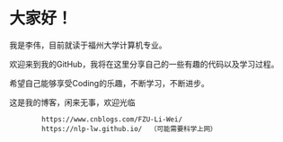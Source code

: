 # 大家好！
我是李伟，目前就读于福州大学计算机专业。

欢迎来到我的GitHub，我将在这里分享自己的一些有趣的代码以及学习过程。

希望自己能够享受Coding的乐趣，不断学习，不断进步。

这是我的博客，闲来无事，欢迎光临 

            https://www.cnblogs.com/FZU-Li-Wei/
            https://nlp-lw.github.io/  （可能需要科学上网）
